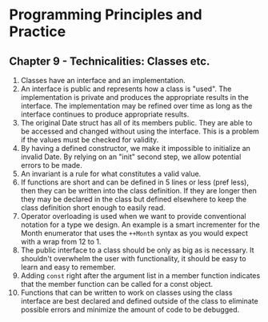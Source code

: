 # Programming Principles and Practice

## Chapter 9 - Technicalities: Classes etc.

1. Classes have an interface and an implementation.
2. An interface is public and represents how a class is "used". The implementation is private and produces the appropriate results in the interface. The implementation may be refined over time as long as the interface continues to produce appropriate results.
3. The original Date struct has all of its members public. They are able to be accessed and changed without using the interface. This is a problem if the values must be checked for validity.
4. By having a defined constructor, we make it impossible to initialize an invalid Date. By relying on an "init" second step, we allow potential errors to be made.
5. An invariant is a rule for what constitutes a valid value.
6. If functions are short and can be defined in 5 lines or less (pref less), then they can be written into the class definition. If they are longer then they may be declared in the class but defined elsewhere to keep the class definition short enough to easily read.
7. Operator overloading is used when we want to provide conventional notation for a type we design. An example is a smart incrementer for the Month enumerator that uses the `++Month` syntax as you would expect with a wrap from 12 to 1.
8. The public interface to a class should be only as big as is necessary. It shouldn't overwhelm the user with functionality, it should be easy to learn and easy to remember.
9. Adding `const` right after the argument list in a member function indicates that the member function can be called for a const object.
10. Functions that can be written to work on classes using the class interface are best declared and defined outside of the class to eliminate possible errors and minimize the amount of code to be debugged.
